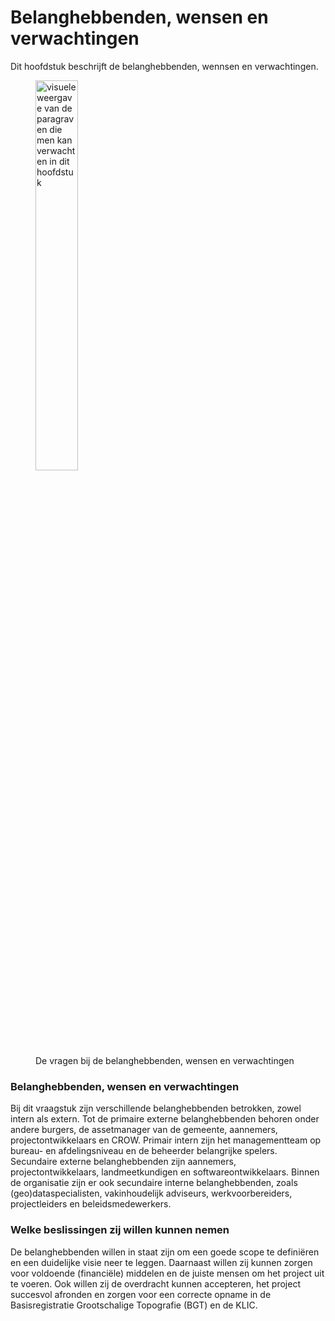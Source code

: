 # Belanghebbenden, wensen en verwachtingen

Dit hoofdstuk beschrijft de belanghebbenden, wennsen en verwachtingen.

<figure>
<img src="../images/belanghebbende.png" alt="visuele weergave van de paragraven die men kan verwachten in dit hoofdstuk" width="40%"> 
<figcaption>De vragen bij de belanghebbenden, wensen en verwachtingen</figcaption>
</figure>


### Belanghebbenden, wensen en verwachtingen

Bij dit vraagstuk zijn verschillende belanghebbenden betrokken, zowel intern als extern. Tot de primaire externe belanghebbenden behoren onder andere burgers, de assetmanager van de gemeente, aannemers, projectontwikkelaars en CROW. Primair intern zijn het managementteam op bureau- en afdelingsniveau en de beheerder belangrijke spelers. Secundaire externe belanghebbenden zijn aannemers, projectontwikkelaars, landmeetkundigen en softwareontwikkelaars. Binnen de organisatie zijn er ook secundaire interne belanghebbenden, zoals (geo)dataspecialisten, vakinhoudelijk adviseurs, werkvoorbereiders, projectleiders en beleidsmedewerkers.
​

### Welke beslissingen zij willen kunnen nemen​

De belanghebbenden willen in staat zijn om een goede scope te definiëren en een duidelijke visie neer te leggen. Daarnaast willen zij kunnen zorgen voor voldoende (financiële) middelen en de juiste mensen om het project uit te voeren. Ook willen zij de overdracht kunnen accepteren, het project succesvol afronden en zorgen voor een correcte opname in de Basisregistratie Grootschalige Topografie (BGT) en de KLIC.
